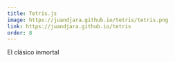 ```yaml
---
title: Tetris.js
image: https://juandjara.github.io/tetris/tetris.png
link: https://juandjara.github.io/tetris
order: 8
---
```


El clásico inmortal

